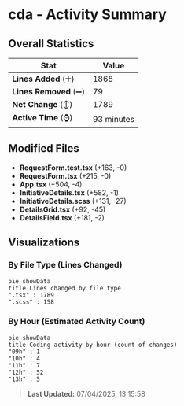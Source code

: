 # cda - Activity Summary 

## Overall Statistics

| Stat                   | Value                                                             |
| ---------------------- | ----------------------------------------------------------------- |
| **Lines Added** (➕)   | 1868                                          |
| **Lines Removed** (➖) | 79                                        |
| **Net Change** (↕)    | 1789                |
| **Active Time** (⌚)   | 93 minutes |


## Modified Files
- **RequestForm.test.tsx** (+163, -0)
- **RequestForm.tsx** (+215, -0)
- **App.tsx** (+504, -4)
- **InitiativeDetails.tsx** (+582, -1)
- **InitiativeDetails.scss** (+131, -27)
- **DetailsGrid.tsx** (+92, -45)
- **DetailsField.tsx** (+181, -2)

## Visualizations

### By File Type (Lines Changed)

```mermaid
pie showData
title Lines changed by file type
".tsx" : 1789
".scss" : 158
```

### By Hour (Estimated Activity Count)

```mermaid
pie showData
title Coding activity by hour (count of changes)
"09h" : 1
"10h" : 4
"11h" : 7
"12h" : 52
"13h" : 5
```


> **Last Updated:** 07/04/2025, 13:15:58